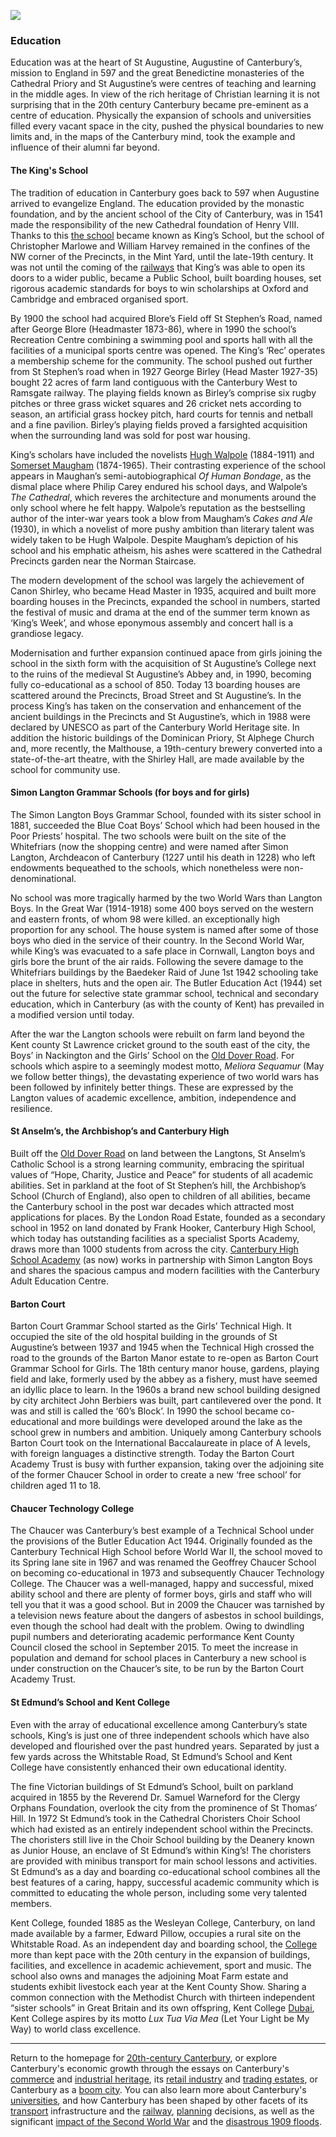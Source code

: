 <a href="https://dev.visual-essays.app"><img src="https://dev-visual-essays.netlify.app/images/ve-button.png"></a>
<param ve-config title="20th-Century Canterbury: Education" author="Richard Maltby" layout="vtl" banner="https://stor.artstor.org/stor/c35dcc83-8c83-4e82-8a7e-0d012287b919">

<param ve-entity eid="Q29303" aliases="Canterbury">
<param ve-entity eid="Q32520" aliases="St Augustine, Augustine of Canterbury">
<param ve-entity eid="Q46098131" aliases="Cathedral Priory">
<param ve-entity eid="Q38370" aliases="Henry VIII">
<param ve-entity eid="Q3360332" aliases="King's School">
<param ve-entity eid="Q28975" aliases="Christopher Marlowe">
<param ve-entity eid="Q7519171" aliases="Simon Langton Boys">
<param ve-entity eid="Q7519165" aliases="sister school">
<param ve-entity eid="Q361" aliases="Great War">
<param ve-entity eid="Q5340874" aliases="Education Act 1944">
<param ve-entity eid="Q5496264" aliases="Canon Shirley">
<param ve-entity eid="Q59632394" aliases="St Augustine's Abbey">
<param ve-entity eid="Q7587039" aliases="St Anselm's">
<param ve-entity eid="Q4785588" aliases="Archbishop's School">
<param ve-entity eid="Q7721217" aliases="Canterbury High">
<param ve-entity eid="Q4865609" aliases="Barton Court Grammar School">
<param ve-entity eid="Q7593000" aliases="St Edmund's">
<param ve-entity eid="Q15235569" aliases="Kent College">

### Education

Education was at the heart of St Augustine, Augustine of Canterbury’s, mission to England in 597 and the great Benedictine monasteries of the Cathedral Priory and St Augustine’s were centres of teaching and learning in the middle ages. In view of the rich heritage of Christian learning it is not surprising that in the 20th century Canterbury became pre-eminent as a centre of education. Physically the expansion of schools and universities filled every vacant space in the city, pushed the physical boundaries to new limits and, in the maps of the Canterbury mind, took the example and influence of their alumni far beyond.
<param ve-map center="Q3360332" zoom="15">

#### The King's School

The tradition of education in Canterbury goes back to 597 when Augustine arrived to evangelize England. The education provided by the monastic foundation, and by the ancient school of the City of Canterbury, was in 1541 made the responsibility of the new Cathedral foundation of Henry VIII. Thanks to this [the school](https://www.kings-school.co.uk) became known as King’s School, but the school of Christopher Marlowe and William Harvey remained in the confines of the NW corner of the Precincts, in the Mint Yard, until the late-19th century. It was not until the coming of the [railways](/canterbury/20c-canterbury-railway) that King’s was able to open its doors to a wider public, became a Public School, built boarding houses, set rigorous academic standards for boys to win scholarships at Oxford and Cambridge and embraced organised sport.
<param ve-map center="Q3360332" zoom="15">

By 1900 the school had acquired Blore’s Field off St Stephen’s Road, named after George Blore (Headmaster 1873-86), where in 1990 the school’s Recreation Centre combining a swimming pool and sports hall with all the facilities of a municipal sports centre was opened. The King’s ‘Rec’ operates a membership scheme for the community. The school pushed out further from St Stephen’s road when in 1927 George Birley (Head Master 1927-35) bought 22 acres of farm land contiguous with the Canterbury West to Ramsgate railway. The playing fields known as Birley’s comprise six rugby pitches or three grass wicket squares and 26 cricket nets according to season, an artificial grass hockey pitch, hard courts for tennis and netball and a fine pavilion. Birley’s playing fields proved a farsighted acquisition when the surrounding land was sold for post war housing.
<param ve-image url="https://stor.artstor.org/stor/67a31a8c-c065-4747-a259-131c9d72eddc" label="South prospect at King's School" attribution="By kind permission of King's School, Canterbury">
<param ve-image url="https://stor.artstor.org/stor/daff0204-9646-4c43-a2ec-5577eb6cca3e" label="Mint Yard" attribution="Mint Yard, Kings School, Canterbury, c. 1900. By kind permission of King's School, Canterbury">
<param ve-image url="https://stor.artstor.org/stor/a257cc7a-42ea-4a6d-a510-a0d88c551690" label="Murray School House" attribution="Murray School House, Kings School, Canterbury, c. 1900. By kind permission of King's School, Canterbury">

King’s scholars have included the novelists [Hugh Walpole]( /19c/19c-walpole-biography) (1884-1911) and [Somerset Maugham]( /20c/20c-maugham-biography) (1874-1965). Their contrasting experience of the school appears in Maughan’s semi-autobiographical _Of Human Bondage_, as the dismal place where Philip Carey endured his school days, and Walpole’s _The Cathedral_, which reveres the architecture and monuments around the only school where he felt happy. Walpole’s reputation as the bestselling author of the inter-war years took a blow from Maugham’s _Cakes and Ale_ (1930), in which a novelist of more pushy ambition than literary talent was widely taken to be Hugh Walpole. Despite Maugham’s depiction of his school and his emphatic atheism, his ashes were scattered in the Cathedral Precincts garden near the Norman Staircase.
<param ve-image url="https://upload.wikimedia.org/wikipedia/commons/thumb/e/e9/Canterbury_norman_staircase.JPG/1600px-Canterbury_norman_staircase.JPG" label="Canterbury Cathedral's Norman Staircase" attribution="Photo credit Velvet, CC BY-SA 3.0, via Wikimedia Commons">

The modern development of the school was largely the achievement of Canon Shirley, who became Head Master in 1935, acquired and built more boarding houses in the Precincts, expanded the school in numbers, started the festival of music and drama at the end of the summer term known as ‘King’s Week’, and whose eponymous assembly and concert hall is a grandiose legacy.
<param ve-image url="https://stor.artstor.org/stor/c7538ee6-6e4e-4321-a748-578148758e2a" label="Mint Yard" attribution="Mint Yard, Kings School, Canterbury, 1976. By kind permission of King's School, Canterbury">

Modernisation and further expansion continued apace from girls joining the school in the sixth form with the acquisition of St Augustine’s College next to the ruins of the medieval St Augustine’s Abbey and, in 1990, becoming fully co-educational as a school of 850. Today 13 boarding houses are scattered around the Precincts, Broad Street and St Augustine’s. In the process King’s has taken on the conservation and enhancement of the ancient buildings in the Precincts and St Augustine’s, which in 1988 were declared by UNESCO as part of the Canterbury World Heritage site. In addition the historic buildings of the Dominican Priory, St Alphege Church and, more recently, the Malthouse, a 19th-century brewery converted into a state-of-the-art theatre, with the Shirley Hall, are made available by the school for community use.

#### Simon Langton Grammar Schools (for boys and for girls)

The Simon Langton Boys Grammar School, founded with its sister school in 1881, succeeded the Blue Coat Boys’ School which had been housed in the Poor Priests’ hospital. The two schools were built on the site of the Whitefriars (now the shopping centre) and were named after Simon Langton, Archdeacon of Canterbury (1227 until his death in 1228) who left endowments bequeathed to the schools, which nonetheless were non-denominational. 
<param ve-map center="Q7519171" zoom="15">

No school was more tragically harmed by the two World Wars than Langton Boys. In the Great War (1914-1918) some 400 boys served on the western and eastern fronts, of whom 98 were killed. an exceptionally high proportion for any school. The house system is named after some of those boys who died in the service of their country. In the Second World War, while King’s was evacuated to a safe place in Cornwall, Langton boys and girls bore the brunt of the air raids. Following the severe damage to the Whitefriars buildings by the Baedeker Raid of June 1st 1942 schooling take place in shelters, huts and the open air.  The Butler Education Act (1944) set out the future for selective state grammar school, technical and secondary education, which in Canterbury (as with the county of Kent) has prevailed in a modified version until today.
<param ve-image url="https://stor.artstor.org/stor/c1364803-83ff-4c91-ad94-2c3903d4b135" label="Simon Langton Schools" attribution="Published by H. J. Goulden, Canterbury, pre-1918">

After the war the Langton schools were rebuilt on farm land beyond the Kent county St Lawrence cricket ground to the south east of the city, the Boys’ in Nackington and the Girls’ School on the [Old Dover Road]( /dickens/david-copperfield-dover-road). For schools which aspire to a seemingly modest motto, *Meliora Sequamur* (May we follow better things), the devastating experience of two world wars has been followed by infinitely better things. These are expressed by the Langton values of academic excellence, ambition, independence and resilience. 
<param ve-image url="https://stor.artstor.org/stor/b6c45d8f-4472-4f55-884b-2d14cab76143" label="Simon Langton Boys'" attribution="© Carolyn Oulton, by kind permission">
<param ve-image url="https://stor.artstor.org/stor/efb430e3-c025-4ddd-a976-bc985277273c" label="Simon Langton Boys' School entrance" attribution="Simon Langton Boys' School, 1974. By permission of Simon Langton Boys' Grammar School">
<param ve-image url="https://stor.artstor.org/stor/a5222b83-766a-49ce-a3e5-6ff598aecee5" label="Simon Langton Girls'" attribution="By kind permission of Simon Langton Girls' Grammar School">

#### St Anselm’s, the Archbishop’s and Canterbury High

Built off the [Old Dover Road]( /dickens/david-copperfield-dover-road) on land between the Langtons, St Anselm’s Catholic School is a strong learning community, embracing the spiritual values of “Hope, Charity, Justice and Peace” for students of all academic abilities. Set in parkland at the foot of St Stephen’s hill, the Archbishop’s School (Church of England), also open to children of all abilities, became the Canterbury school in the post war decades which attracted most applications for places.  By the London Road Estate, founded as a secondary school in 1952 on land donated by Frank Hooker, Canterbury High School, which today has outstanding facilities as a specialist Sports Academy, draws more than 1000 students from across the city. [Canterbury High School Academy](https://www.canterbury.kent.sch.uk) (as now) works in partnership with Simon Langton Boys and shares the spacious campus and modern facilities with the Canterbury Adult Education Centre.
<param ve-map center="Q7721217" zoom="15">

#### Barton Court

Barton Court Grammar School started as the Girls’ Technical High. It occupied the site of the old hospital building in the grounds of St Augustine’s between 1937 and 1945 when the Technical High crossed the road to the grounds of the Barton Manor estate to re-open as Barton Court Grammar School for Girls. The 18th century manor house, gardens, playing field and lake, formerly used by the abbey as a fishery, must have seemed an idyllic place to learn. In the 1960s a brand new school building designed by city architect John Berbiers was built, part cantilevered over the pond. It was and still is called the ‘60’s Block’. In 1990 the school became co-educational and more buildings were developed around the lake as the school grew in numbers and ambition. Uniquely among Canterbury schools Barton Court took on the International Baccalaureate in place of A levels, with foreign languages a distinctive strength. Today the Barton Court Academy Trust is busy with further expansion, taking over the adjoining site of the former Chaucer School in order to create a new ‘free school’ for children aged 11 to 18. 
<param ve-image url="https://upload.wikimedia.org/wikipedia/commons/thumb/6/62/Barton_court.jpg/802px-Barton_court.jpg" label="Barton Court, main building" attribution="Photo credit Le Deluge, CC BY-SA 3.0, via Wikimedia Commons">
<param ve-map center="Q4865609" zoom="15">

#### Chaucer Technology College

The Chaucer was Canterbury’s best example of a Technical School under the provisions of the Butler Education Act 1944. Originally founded as the Canterbury Technical High School before World War II, the school moved to its Spring lane site in 1967 and was renamed the Geoffrey Chaucer School on becoming co-educational in 1973 and subsequently Chaucer Technology College. The Chaucer was a well-managed, happy and successful, mixed ability school and there are plenty of former boys, girls and staff who will tell you that it was a good school. But in 2009 the Chaucer was tarnished by a television news feature about the dangers of asbestos in school buildings, even though the school had dealt with the problem. Owing to dwindling pupil numbers and deteriorating academic performance Kent County Council closed the school in September 2015. To meet the increase in population and demand for school places in Canterbury a new school is under construction on the Chaucer’s site, to be run by the Barton Court Academy Trust.  
<param ve-image url="https://upload.wikimedia.org/wikipedia/commons/thumb/8/8c/Chaucer_school_canterbury.jpg/1599px-Chaucer_school_canterbury.jpg" label="Chaucer School in 2013" attribution="Photo credit Le Deluge, CC BY-SA 3.0, via Wikimedia Commons">

#### St Edmund’s School and Kent College

Even with the array of educational excellence among Canterbury’s state schools, King’s is just one of three independent schools which have also developed and flourished over the past hundred years. Separated by just a few yards across the Whitstable Road, St Edmund’s School and Kent College have consistently enhanced their own educational identity.
<param ve-image url="https://stor.artstor.org/stor/0335f354-b193-43c7-859f-39df4b1965a1" label="Postcard of Kent College" attribution="Postcard of Kent College, c.1930. By kind permission of Kent College">

The fine Victorian buildings of St Edmund’s School, built on parkland acquired in 1855 by the Reverend Dr. Samuel Warneford for the Clergy Orphans Foundation, overlook the city from the prominence of St Thomas’ Hill. In 1972 St Edmund’s took in the Cathedral Choristers Choir School which had existed as an entirely independent school within the Precincts. The choristers still live in the Choir School building by the Deanery known as Junior House, an enclave of St Edmund’s within King’s! The choristers are provided with minibus transport for main school lessons and activities. St Edmund’s as a day and boarding co-educational school combines all the best features of a caring, happy, successful academic community which is committed to educating the whole person, including some very talented members. 
<param ve-map center="Q7593000" zoom="15">

Kent College, founded 1885 as the Wesleyan College, Canterbury, on land made available by a farmer, Edward Pillow, occupies a rural site on the Whitstable Road. As an independent day and boarding school, the [College](https://kentcollege.com) more than kept pace with the 20th century in the expansion of buildings, facilities, and excellence in academic achievement, sport and music. The school also owns and manages the adjoining Moat Farm estate and students exhibit livestock each year at the Kent County Show. Sharing a common connection with the Methodist Church with thirteen independent “sister schools” in Great Britain and its own offspring, Kent College [Dubai](https://kentcollege.ae/), Kent College aspires by its motto *Lux Tua Via Mea* (Let Your Light be My Way) to world class excellence.

***

Return to the homepage for [20th-century Canterbury](/canterbury/20c-canterbury-home), or explore Canterbury's economic growth through the essays on Canterbury's [commerce](/canterbury/20c-Canterbury-commerce) and [industrial heritage](/canterbury/20c-Canterbury-industrial), its [retail industry](/canterbury/20c-canterbury-retail-store) and [trading estates](/canterbury/20c-Canterbury-trading-estates), or Canterbury as a [boom city](/canterbury/20c-canterbury-boom-city). You can also learn more about Canterbury's [universities](/canterbury/20c-canterbury-universities), and how Canterbury has been shaped by other facets of its [transport](/canterbury/20c-canterbury-transport) infrastructure and the [railway](/canterbury/20c-canterbury-railway), [planning](/canterbury/20c-canterbury-planning) decisions, as well as the significant [impact of the Second World War](/canterbury/20c-canterbury-ww2) and the [disastrous 1909 floods](/canterbury/20c-canterbury-floods).
<param ve-image url="https://upload.wikimedia.org/wikipedia/commons/thumb/0/02/Canterbury_Cathedral_-_Portal_Nave_Cross-spire.jpeg/1557px-Canterbury_Cathedral_-_Portal_Nave_Cross-spire.jpeg" label="Canterbury Cathedral" attribution="Hans Musil, CC BY-SA 4.0"> 
